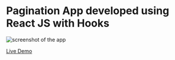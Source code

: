 # Pagination App developed using React JS with Hooks

![screenshot of the app](https://raw.githubusercontent.com/praveenorugantitech/praveenorugantitech-reactjs-projects/master/0_Projects/praveenorugantitech-pagination/src/images/screenshot.PNG "Pagination App")


[Live Demo](https://praveenorugantitech-pagination.firebaseapp.com/)




